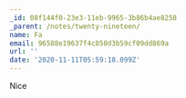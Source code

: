 ```yaml
---
_id: 08f144f0-23e3-11eb-9965-3b86b4ae8258
_parent: /notes/twenty-nineteen/
name: Fa
email: 96588e19637f4c850d3b59cf09dd869a
url: ''
date: '2020-11-11T05:59:18.099Z'
---
```

Nice
